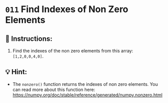 # `011` Find Indexes of Non Zero Elements

## 📝 Instructions:

1. Find the indexes of the non zero elements from this array: `[1,2,0,0,4,0]`.

## 💡 Hint:

+ The `nonzero()` function returns the indexes of non zero elements. You can read more about this function here: https://numpy.org/doc/stable/reference/generated/numpy.nonzero.html
